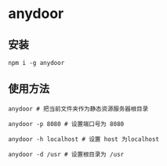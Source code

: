 # anydoor

## 安装
```
npm i -g anydoor
```

## 使用方法
```
anydoor # 把当前文件夹作为静态资源服务器根目录

anydoor -p 8080 # 设置端口号为 8080

anydoor -h localhost # 设置 host 为localhost

anydoor -d /usr # 设置根目录为 /usr
```